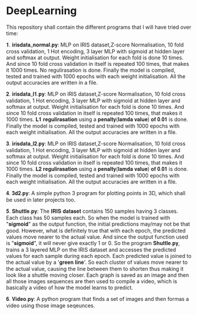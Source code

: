 # DeepLearning

This repository shall contain the different programs that I will have tried over time:

𝟏. 𝐢𝐫𝐢𝐬𝐝𝐚𝐭𝐚_𝐧𝐨𝐫𝐦𝐚𝐥.𝐩𝐲: MLP on IRIS dataset,Z-score Normalisation, 10 fold cross validation, 1 Hot encoding, 3 layer MLP with sigmoid at hidden layer and softmax at output. Weight initialisation for each fold is done 10 times. And since 10 fold cross validation in itself is repeated 100 times, that makes it 1000 times. No regulirasation is done. Finally the model is compiled, tested and trained with 1000 epochs with each weight initialisation. All the output accuracies are written in a file.

𝟐. 𝐢𝐫𝐢𝐬𝐝𝐚𝐭𝐚_𝐥𝟏.𝐩𝐲: MLP on IRIS dataset,Z-score Normalisation, 10 fold cross validation, 1 Hot encoding, 3 layer MLP with sigmoid at hidden layer and softmax at output. Weight initialisation for each fold is done 10 times. And since 10 fold cross validation in itself is repeated 100 times, that makes it 1000 times. 𝐋𝟏 𝐫𝐞𝐠𝐮𝐥𝐢𝐫𝐚𝐬𝐚𝐭𝐢𝐨𝐧 using a 𝐩𝐞𝐧𝐚𝐥𝐭𝐲(𝐥𝐚𝐦𝐝𝐚 𝐯𝐚𝐥𝐮𝐞) 𝐨𝐟 𝟎.𝟎𝟏 is done. Finally the model is compiled, tested and trained with 1000 epochs with each weight initialisation. All the output accuracies are written in a file.

𝟑. 𝐢𝐫𝐢𝐬𝐝𝐚𝐭𝐚_𝐥𝟐.𝐩𝐲: MLP on IRIS dataset,Z-score Normalisation, 10 fold cross validation, 1 Hot encoding, 3 layer MLP with sigmoid at hidden layer and softmax at output. Weight initialisation for each fold is done 10 times. And since 10 fold cross validation in itself is repeated 100 times, that makes it 1000 times. 𝐋𝟐 𝐫𝐞𝐠𝐮𝐥𝐢𝐫𝐚𝐬𝐚𝐭𝐢𝐨𝐧 using a 𝐩𝐞𝐧𝐚𝐥𝐭𝐲(𝐥𝐚𝐦𝐝𝐚 𝐯𝐚𝐥𝐮𝐞) 𝐨𝐟 𝟎.𝟎𝟏 is done. Finally the model is compiled, tested and trained with 1000 epochs with each weight initialisation. All the output accuracies are written in a file.

𝟒. 𝟑𝐝𝟐.𝐩𝐲: A simple python 3 program for plotting points in 3D, which shall be used in later projects too.

𝟓. 𝐒𝐡𝐮𝐭𝐭𝐥𝐞.𝐩𝐲: The 𝐈𝐑𝐈𝐒 𝐝𝐚𝐭𝐚𝐬𝐞𝐭 contains 150 samples having 3 classes. Each class has 50 samples each. So when the model is trained with "𝐬𝐢𝐠𝐦𝐨𝐢𝐝" as the output function, the initial predictions may/may not be that good. However, what is definitely true that with each epoch, the predicted values move nearer to the actual value. And since the output function used is "𝐬𝐢𝐠𝐦𝐨𝐢𝐝", it will never give exactly 1 or 0. So the program 𝐒𝐡𝐮𝐭𝐭𝐥𝐞.𝐩𝐲, trains a 3 layered MLP on the IRIS dataset and accesses the predicted values for each sample during each epoch. Each predicted value is joined to the actual value by a '𝐠𝐫𝐞𝐞𝐧 𝐥𝐢𝐧𝐞'. So each cluster of values move nearer to the actual value, causing the line between them to shorten thus making it look like a shuttle moving closer. Each graph is saved as an image and then all those images sequences are then used to compile a video, which is basically a video of how the model learns to predict.

𝟔. 𝐕𝐢𝐝𝐞𝐨.𝐩𝐲: A python program that finds a set of images and then formas a video using those image seqeunces.
